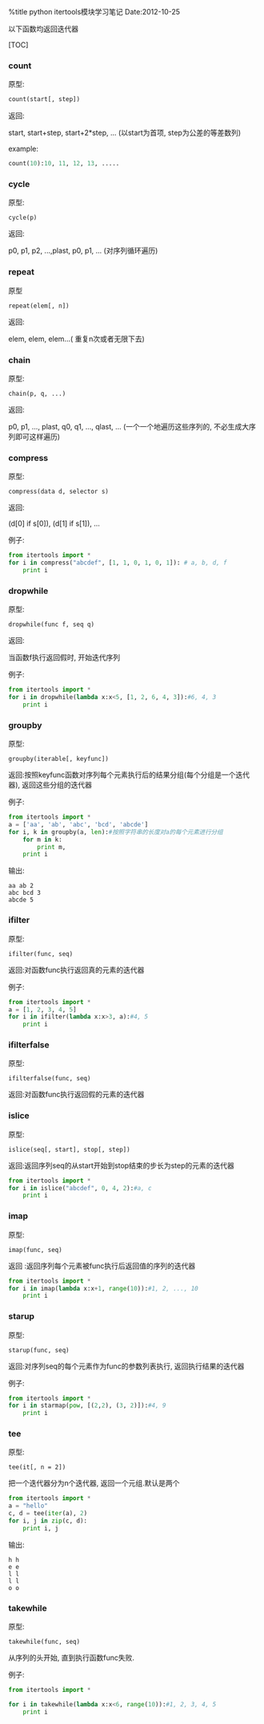 %title python itertools模块学习笔记
Date:2012-10-25

以下函数均返回迭代器

[TOC]

### count
原型:
```python
count(start[, step])
```
返回:

start, start+step, start+2*step, ... (以start为首项, step为公差的等差数列)

example:

```python
count(10):10, 11, 12, 13, .....
```

### cycle

原型:
```
cycle(p)
```

返回:

p0, p1, p2, ...,plast, p0, p1, ... (对序列循环遍历)

### repeat
原型
```
repeat(elem[, n])
```
返回:

elem, elem, elem...( 重复n次或者无限下去)

### chain

原型:
```
chain(p, q, ...)
```
返回:

p0, p1, ..., plast, q0, q1, ..., qlast, ... (一个一个地遍历这些序列的, 不必生成大序列即可这样遍历)

### compress
原型:
```
compress(data d, selector s)
```
返回:

(d[0] if s[0]), (d[1] if s[1]), ...

例子:
```python
from itertools import *
for i in compress("abcdef", [1, 1, 0, 1, 0, 1]): # a, b, d, f
	print i
```
### dropwhile

原型:
```
dropwhile(func f, seq q)
```
返回:

当函数f执行返回假时, 开始迭代序列

例子:
```python
from itertools import *
for i in dropwhile(lambda x:x<5, [1, 2, 6, 4, 3]):#6, 4, 3
	print i
```

### groupby

原型:
```
groupby(iterable[, keyfunc])
```
返回:按照keyfunc函数对序列每个元素执行后的结果分组(每个分组是一个迭代器), 返回这些分组的迭代器

例子:
```python
from itertools import *
a = ['aa', 'ab', 'abc', 'bcd', 'abcde']
for i, k in groupby(a, len):#按照字符串的长度对a的每个元素进行分组
	for m in k:
		print m, 
	print i
```
输出:
```
aa ab 2
abc bcd 3
abcde 5
```
### ifilter
原型:
```
ifilter(func, seq)
```
返回:对函数func执行返回真的元素的迭代器

例子:
```python
from itertools import *
a = [1, 2, 3, 4, 5]
for i in ifilter(lambda x:x>3, a):#4, 5
	print i
```
### ifilterfalse
原型:
```
ifilterfalse(func, seq)
```
返回:对函数func执行返回假的元素的迭代器

### islice
原型:
```
islice(seq[, start], stop[, step])
```
返回:返回序列seq的从start开始到stop结束的步长为step的元素的迭代器
```python
from itertools import *
for i in islice("abcdef", 0, 4, 2):#a, c
	print i
```
### imap
原型:
```
imap(func, seq)
```
返回 :返回序列每个元素被func执行后返回值的序列的迭代器
```python
from itertools import *
for i in imap(lambda x:x+1, range(10)):#1, 2, ..., 10
	print i
```
### starup
原型:
```
starup(func, seq)
```
返回:对序列seq的每个元素作为func的参数列表执行, 返回执行结果的迭代器

例子:
```python
from itertools import *
for i in starmap(pow, [(2,2), (3, 2)]):#4, 9
	print i
```
### tee
原型:
```
tee(it[, n = 2])
```
把一个迭代器分为n个迭代器, 返回一个元组.默认是两个
```python
from itertools import *
a = "hello"
c, d = tee(iter(a), 2)
for i, j in zip(c, d):
	print i, j
```
输出:
```
h h
e e
l l
l l
o o
```
### takewhile

原型:
```
takewhile(func, seq)
```
从序列的头开始, 直到执行函数func失败.

例子:
```python
from itertools import *

for i in takewhile(lambda x:x<6, range(10)):#1, 2, 3, 4, 5
	print i
```

